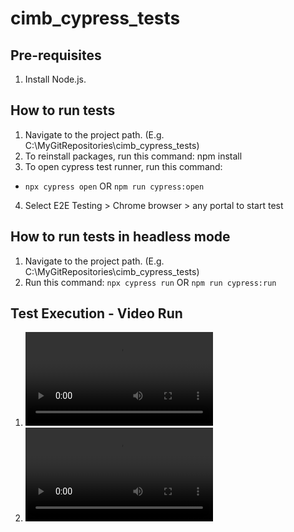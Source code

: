# cimb_cypress_tests

## Pre-requisites
1. Install Node.js. 


## How to run tests
1. Navigate to the project path. (E.g. C:\MyGitRepositories\cimb_cypress_tests)
2. To reinstall packages, run this command: npm install
3. To open cypress test runner, run this command:
* ```npx cypress open```
OR
```npm run cypress:open```
4. Select E2E Testing > Chrome browser > any portal to start test


## How to run tests in headless mode
1. Navigate to the project path. (E.g. C:\MyGitRepositories\cimb_cypress_tests)
2. Run this command: 
```npx cypress run```
OR
```npm run cypress:run```

## Test Execution - Video Run
1. ![deals.feature.mp4](https://github.com/cheongsy/cimb_cypress_tests/tree/main/cypress/videos/cimb-MY/deals.feature.mp4)
2. ![tools.feature.mp4](https://github.com/cheongsy/cimb_cypress_tests/tree/main/cypress/videos/cimb-SG/tools.feature.mp4)
